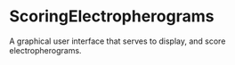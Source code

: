 # ScoringElectropherograms
A graphical user interface that serves to display, and score electropherograms.
